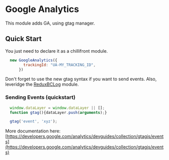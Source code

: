 # Google Analytics

This module adds GA, using gtag manager.

## Quick Start

You just need to declare it as a chillifront module.

```js
  new GoogleAnalytics({
        trackingId: "UA-MY_TRACKING_ID",
      })
```

Don't forget to use the new gtag syntax if you want to send
events. Also, leveridge the [ReduxBCLog](reduxbclog.md)
module.

### Sending Events (quickstart)

```js
  window.dataLayer = window.dataLayer || [];
  function gtag(){dataLayer.push(arguments);}

  gtag('event', 'xyz');

```

More documentation here:
[https://developers.google.com/analytics/devguides/collection/gtagjs/events](https://developers.google.com/analytics/devguides/collection/gtagjs/events)
